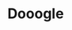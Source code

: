 ---
ee_id: '17'
site: '1'
type: '2'
long_id: 2004-006 Dooogle
url: 2004-006-dooogle
title: Dooogle
year: '2004'
medium: Web hack
commission:
add_credit:
dims:
pitch: "​A version of Google that only returns results for Doogie Howser."
ps:
live_url: http://dooogle.com/
related: "[4214] [2013-140-the-source-issue-7-dooogle] 2013-140 The Source Issue 7
  Dooogle"
youtube:
imgs: dooogle-2004-006-screenshot-4-database-ih.jpg
subheading:
year2: '2004'
download:
add_credits:
related_code: https://github.com/coryarcangel/Dooogle
layout: things-i-made
---